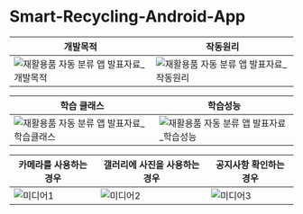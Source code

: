 # Smart-Recycling-Android-App
개발목적|작동원리
---|---
![재활용품 자동 분류 앱 발표자료_개발목적](https://user-images.githubusercontent.com/41350477/211202463-465f0702-0d5c-45a1-bddf-f8b5db628e2b.png)|![재활용품 자동 분류 앱 발표자료_작동원리](https://user-images.githubusercontent.com/41350477/211202483-d7a6b5f4-1d14-4ec7-a9ad-13ee45c461e1.png)

학습 클래스|학습성능
---|---
![재활용품 자동 분류 앱 발표자료_학습클래스](https://user-images.githubusercontent.com/41350477/211202505-bcac271e-26a5-4fa7-b11b-a65c5da8abe8.png)|![재활용품 자동 분류 앱 발표자료_학습성능](https://user-images.githubusercontent.com/41350477/211202502-72a7a4c2-b978-4bda-85eb-370d5170cf3b.png)

카메라를 사용하는 경우|갤러리에 사진을 사용하는 경우|공지사항 확인하는 경우
---|---|---
![미디어1](https://user-images.githubusercontent.com/41350477/211201994-328b0dc3-028d-4bd8-88e0-60597679ebf5.gif)|![미디어2](https://user-images.githubusercontent.com/41350477/211201823-fc2db93b-aa10-4d90-97eb-ce326a95e8d5.gif)|![미디어3](https://user-images.githubusercontent.com/41350477/211201851-3968e469-21d1-4953-b23a-d3e381c298bc.gif)
